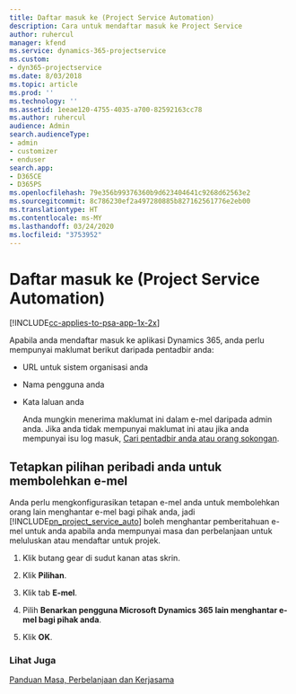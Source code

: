 ```yaml
---
title: Daftar masuk ke (Project Service Automation)
description: Cara untuk mendaftar masuk ke Project Service
author: ruhercul
manager: kfend
ms.service: dynamics-365-projectservice
ms.custom:
- dyn365-projectservice
ms.date: 8/03/2018
ms.topic: article
ms.prod: ''
ms.technology: ''
ms.assetid: 1eeae120-4755-4035-a700-82592163cc78
ms.author: ruhercul
audience: Admin
search.audienceType:
- admin
- customizer
- enduser
search.app:
- D365CE
- D365PS
ms.openlocfilehash: 79e356b99376360b9d623404641c9268d62563e2
ms.sourcegitcommit: 8c786230ef2a497280885b827162561776e2eb00
ms.translationtype: HT
ms.contentlocale: ms-MY
ms.lasthandoff: 03/24/2020
ms.locfileid: "3753952"
---
```

# <a name="sign-in-to-project-service-automation"></a>Daftar masuk ke (Project Service Automation)

[!INCLUDE[cc-applies-to-psa-app-1x-2x](../includes/cc-applies-to-psa-app-1x-2x.md)]

Apabila anda mendaftar masuk ke aplikasi Dynamics 365, anda perlu mempunyai maklumat berikut daripada pentadbir anda:  
  
- URL untuk sistem organisasi anda  
  
- Nama pengguna anda  
  
- Kata laluan anda  
  
  Anda mungkin menerima maklumat ini dalam e-mel daripada admin anda. Jika anda tidak mempunyai maklumat ini atau jika anda mempunyai isu log masuk, [Cari pentadbir anda atau orang sokongan](../basics/find-administrator-support.md).  
  
## <a name="set-your-personal-options-to-allow-email"></a>Tetapkan pilihan peribadi anda untuk membolehkan e-mel  
 Anda perlu mengkonfigurasikan tetapan e-mel anda untuk membolehkan orang lain menghantar e-mel bagi pihak anda, jadi [!INCLUDE[pn_project_service_auto](../includes/pn-project-service-auto.md)] boleh menghantar pemberitahuan e-mel untuk anda apabila anda mempunyai masa dan perbelanjaan untuk meluluskan atau mendaftar untuk projek.  
  
1.  Klik butang gear di sudut kanan atas skrin.  
  
2.  Klik **Pilihan**.  
  
3.  Klik tab **E-mel**.  
  
4.  Pilih **Benarkan pengguna Microsoft Dynamics 365 lain menghantar e-mel bagi pihak anda**.  
  
5.  Klik **OK**.  
  
### <a name="see-also"></a>Lihat Juga  
 [Panduan Masa, Perbelanjaan dan Kerjasama](../project-service/time-expense-collaboration-guide.md)
